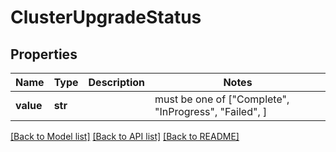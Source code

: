 # ClusterUpgradeStatus


## Properties
Name | Type | Description | Notes
------------ | ------------- | ------------- | -------------
**value** | **str** |  |  must be one of ["Complete", "InProgress", "Failed", ]

[[Back to Model list]](../README.md#documentation-for-models) [[Back to API list]](../README.md#documentation-for-api-endpoints) [[Back to README]](../README.md)


